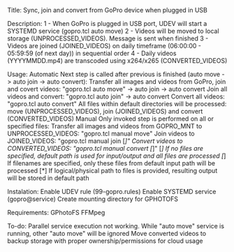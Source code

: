 Title:		Sync, join and convert from GoPro device when plugged in USB

Description:	1 - When GoPro is plugged in USB port, UDEV will start a SYSTEMD service (gopro.tcl auto move)
			      	2 - Videos will be moved to local storage (UNPROCESSED_VIDEOS). Message is sent when finished
				      3 - Videos are joined (JOINED_VIDEOS) on daily timeframe (06:00:00 - 05:59:59 (of next day)) in sequential order
			        	4 - Daily videos (YYYYMMDD.mp4) are transcoded using x264/x265 (CONVERTED_VIDEOS)

Usage:		Automatic
		  			Next step is called after previous is finished (auto move -> auto join -> auto convert):
				  		Transfer all images and videos from GoPro, join and covert videos: "gopro.tcl auto move" -> auto join -> auto convert
				  		Join all videos and convert: "gopro.tcl auto join" -> auto convert
				  		Convert all videos: "gopro.tcl auto convert"
				  	All files within default directories will be processed: move (UNPROCESSED_VIDEOS), join (JOINED_VIDEOS) and convert (CONVERTED_VIDEOS)
				Manual
					Only invoked step is performed on all or specified files:
						Transfer all images and videos from GOPRO_MNT to UNPROCESSED_VIDEOS: "gopro.tcl manual move"
						Join videos to JOINED_VIDEOS: "gopro.tcl manual join [*]"
						Convert videos to CONVERTED_VIDEOS: "gopro.tcl manual convert [*]"
					[*] If no files are specified, default path is used for input/output and all files are processed
					[*] If filenames are specified, only these files from default input path will be processed
					[*] If logical/physical path to files is provided, resulting output will be stored in default path

Instalation:	Enable UDEV rule (99-gopro.rules)
			      	Enable SYSTEMD service (gopro@service)
			      	Create mounting directory for GPHOTOFS

Requirements:	GPhotoFS
			      	FFMpeg

To-do:		Parallel service execution not working. While "auto move" service is running, other "auto move" will be ignored
				  Move converted videos to backup storage with proper ownership/permissions for cloud usage
